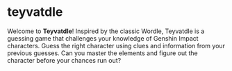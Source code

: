 # teyvatdle

Welcome to **Teyvatdle**! Inspired by the classic Wordle, Teyvatdle is a guessing game that challenges your knowledge of Genshin Impact characters. Guess the right character using clues and information from your previous guesses. Can you master the elements and figure out the character before your chances run out?
